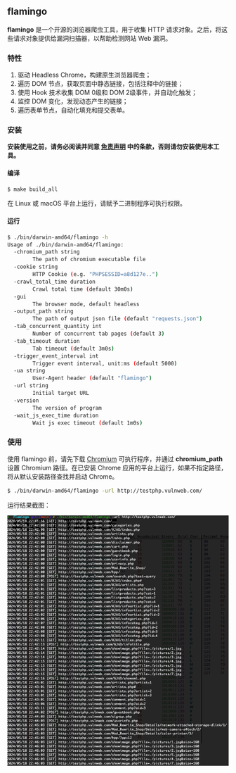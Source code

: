 ## flamingo

**flamingo** 是一个开源的浏览器爬虫工具，用于收集 HTTP 请求对象。之后，将这些请求对象提供给漏洞扫描器，以帮助检测网站 Web 漏洞。

### 特性

1.  驱动 Headless Chrome，构建原生浏览器爬虫；
2.  遍历 DOM 节点，获取页面中静态链接，包括注释中的链接；
3.  使用 Hook 技术收集 DOM 0级和 DOM 2级事件，并自动化触发；
4.  监控 DOM 变化，发现动态产生的链接；
5.  遍历表单节点，自动化填充和提交表单。

### 安装

**安装使用之前，请务必阅读并同意 [免责声明](./disclaimer.md) 中的条款，否则请勿安装使用本工具。**

#### 编译

```bash
$ make build_all
```

在 Linux 或 macOS 平台上运行，请赋予二进制程序可执行权限。

#### 运行

```bash
$ ./bin/darwin-amd64/flamingo -h
Usage of ./bin/darwin-amd64/flamingo:
  -chromium_path string
    	The path of chromium executable file
  -cookie string
    	HTTP Cookie (e.g. "PHPSESSID=a8d127e..")
  -crawl_total_time duration
    	Crawl total time (default 30m0s)
  -gui
    	The browser mode, default headless
  -output_path string
    	The path of output json file (default "requests.json")
  -tab_concurrent_quantity int
    	Number of concurrent tab pages (default 3)
  -tab_timeout duration
    	Tab timeout (default 3m0s)
  -trigger_event_interval int
    	Trigger event interval, unit:ms (default 5000)
  -ua string
    	User-Agent header (default "flamingo")
  -url string
    	Initial target URL
  -version
    	The version of program
  -wait_js_exec_time duration
    	Wait js exec timeout (default 1m0s)
```

### 使用

使用 flamingo 前，请先下载 [Chromium](https://www.chromium.org/getting-involved/download-chromium) 可执行程序，并通过 **chromium_path** 设置 Chromium 路径。在已安装 Chrome 应用的平台上运行，如果不指定路径，将从默认安装路径查找并启动 Chrome。

```bash
$ ./bin/darwin-amd64/flamingo -url http://testphp.vulnweb.com/
```

运行结果截图：

![demo](./demo.png)
